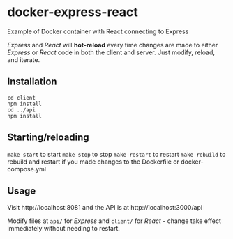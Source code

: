 # docker-express-react
Example of Docker container with React connecting to Express

*Express* and *React* will **hot-reload** every time changes are made to either *Express* or *React* code in both the client and server.
Just modify, reload, and iterate.

## Installation

```
cd client
npm install
cd ../api
npm install
```

## Starting/reloading
`make start` to start
`make stop` to stop
`make restart` to restart
`make rebuild` to rebuild and restart if you made changes to the Dockerfile or docker-compose.yml

## Usage

Visit http://localhost:8081 and the API is at http://localhost:3000/api

Modify files at `api/` for *Express* and `client/` for *React* - change take effect immediately without needing to restart.
